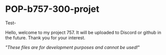 # POP-b757-300-projet

Test-

Hello, welcome to my project 757. It will be uploaded to Discord or github in the future. Thank you for your interest.

*"These files are for development purposes and cannot be used!*"
